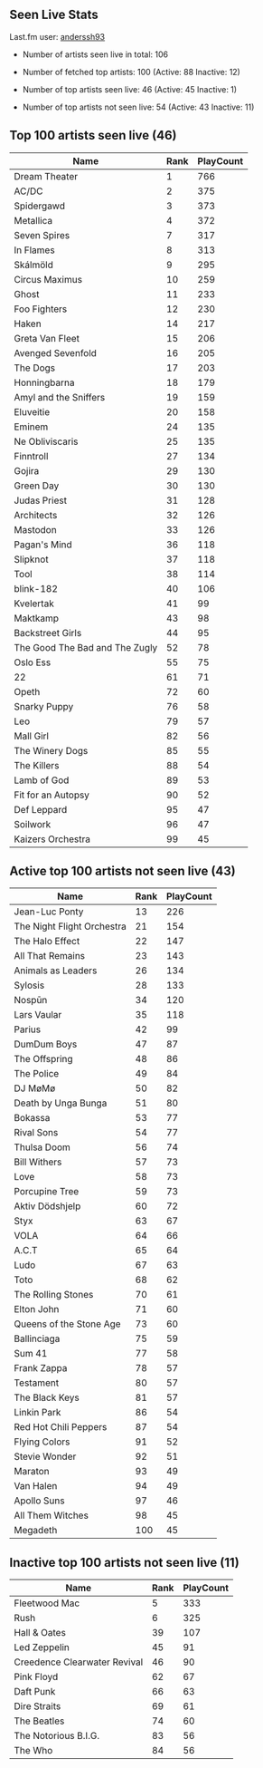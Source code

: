 ## Seen Live Stats

Last.fm user: [anderssh93](https://www.last.fm/user/anderssh93)

- Number of artists seen live in total: 106

- Number of fetched top artists: 100 (Active: 88 Inactive: 12)

- Number of top artists seen live: 46 (Active: 45 Inactive: 1)

- Number of top artists not seen live: 54 (Active: 43 Inactive: 11)

## Top 100 artists seen live (46)

Name                           | Rank | PlayCount
------------------------------ | ---- | ---------
Dream Theater                  | 1    | 766      
AC/DC                          | 2    | 375      
Spidergawd                     | 3    | 373      
Metallica                      | 4    | 372      
Seven Spires                   | 7    | 317      
In Flames                      | 8    | 313      
Skálmöld                       | 9    | 295      
Circus Maximus                 | 10   | 259      
Ghost                          | 11   | 233      
Foo Fighters                   | 12   | 230      
Haken                          | 14   | 217      
Greta Van Fleet                | 15   | 206      
Avenged Sevenfold              | 16   | 205      
The Dogs                       | 17   | 203      
Honningbarna                   | 18   | 179      
Amyl and the Sniffers          | 19   | 159      
Eluveitie                      | 20   | 158      
Eminem                         | 24   | 135      
Ne Obliviscaris                | 25   | 135      
Finntroll                      | 27   | 134      
Gojira                         | 29   | 130      
Green Day                      | 30   | 130      
Judas Priest                   | 31   | 128      
Architects                     | 32   | 126      
Mastodon                       | 33   | 126      
Pagan's Mind                   | 36   | 118      
Slipknot                       | 37   | 118      
Tool                           | 38   | 114      
blink-182                      | 40   | 106      
Kvelertak                      | 41   | 99       
Maktkamp                       | 43   | 98       
Backstreet Girls               | 44   | 95       
The Good The Bad and The Zugly | 52   | 78       
Oslo Ess                       | 55   | 75       
22                             | 61   | 71       
Opeth                          | 72   | 60       
Snarky Puppy                   | 76   | 58       
Leo                            | 79   | 57       
Mall Girl                      | 82   | 56       
The Winery Dogs                | 85   | 55       
The Killers                    | 88   | 54       
Lamb of God                    | 89   | 53       
Fit for an Autopsy             | 90   | 52       
Def Leppard                    | 95   | 47       
Soilwork                       | 96   | 47       
Kaizers Orchestra              | 99   | 45       

## Active top 100 artists not seen live (43)

Name                       | Rank | PlayCount
-------------------------- | ---- | ---------
Jean-Luc Ponty             | 13   | 226      
The Night Flight Orchestra | 21   | 154      
The Halo Effect            | 22   | 147      
All That Remains           | 23   | 143      
Animals as Leaders         | 26   | 134      
Sylosis                    | 28   | 133      
Nospūn                     | 34   | 120      
Lars Vaular                | 35   | 118      
Parius                     | 42   | 99       
DumDum Boys                | 47   | 87       
The Offspring              | 48   | 86       
The Police                 | 49   | 84       
DJ MøMø                    | 50   | 82       
Death by Unga Bunga        | 51   | 80       
Bokassa                    | 53   | 77       
Rival Sons                 | 54   | 77       
Thulsa Doom                | 56   | 74       
Bill Withers               | 57   | 73       
Love                       | 58   | 73       
Porcupine Tree             | 59   | 73       
Aktiv Dödshjelp            | 60   | 72       
Styx                       | 63   | 67       
VOLA                       | 64   | 66       
A.C.T                      | 65   | 64       
Ludo                       | 67   | 63       
Toto                       | 68   | 62       
The Rolling Stones         | 70   | 61       
Elton John                 | 71   | 60       
Queens of the Stone Age    | 73   | 60       
Ballinciaga                | 75   | 59       
Sum 41                     | 77   | 58       
Frank Zappa                | 78   | 57       
Testament                  | 80   | 57       
The Black Keys             | 81   | 57       
Linkin Park                | 86   | 54       
Red Hot Chili Peppers      | 87   | 54       
Flying Colors              | 91   | 52       
Stevie Wonder              | 92   | 51       
Maraton                    | 93   | 49       
Van Halen                  | 94   | 49       
Apollo Suns                | 97   | 46       
All Them Witches           | 98   | 45       
Megadeth                   | 100  | 45       

## Inactive top 100 artists not seen live (11)

Name                         | Rank | PlayCount
---------------------------- | ---- | ---------
Fleetwood Mac                | 5    | 333      
Rush                         | 6    | 325      
Hall & Oates                 | 39   | 107      
Led Zeppelin                 | 45   | 91       
Creedence Clearwater Revival | 46   | 90       
Pink Floyd                   | 62   | 67       
Daft Punk                    | 66   | 63       
Dire Straits                 | 69   | 61       
The Beatles                  | 74   | 60       
The Notorious B.I.G.         | 83   | 56       
The Who                      | 84   | 56       
